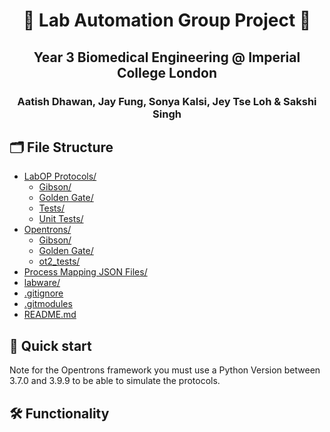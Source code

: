 <h1 align="center">
  🧬 Lab Automation Group Project 🧬
</h1>
<h2 align="center">
  Year 3 Biomedical Engineering @ Imperial College London
</h2>
<h3 align="center">
  Aatish Dhawan, Jay Fung, Sonya Kalsi, Jey Tse Loh & Sakshi Singh 
</h3>

## 🗂 File Structure
- [LabOP Protocols/](/LabOP%20Protocols/)
  - [Gibson/](/LabOP%20Protocols/Gibson/)
  - [Golden Gate/](/LabOP%20Protocols/Golden%20Gate/)
  - [Tests/](/LabOP%20Protocols/Tests/)
  - [Unit Tests/](/LabOP%20Protocols/Unit%20Tests/)
- [Opentrons/](/Opentrons/)
  - [Gibson/](/Opentrons/Gibson/)
  - [Golden Gate/](/Opentrons/Golden%20Gate/)
  - [ot2_tests/](/Opentrons/ot2_tests/)
- [Process Mapping JSON Files/](/Process%20Mapping%20JSON%20Files/)
- [labware/](/labware/)
- [.gitignore](/.gitignore)
- [.gitmodules](/.gitmodules)
- [README.md](/README.md)

## 🚀 Quick start
Note for the Opentrons framework you must use a Python Version between 3.7.0 and 3.9.9 to be able to simulate the protocols.

## 🛠 Functionality
